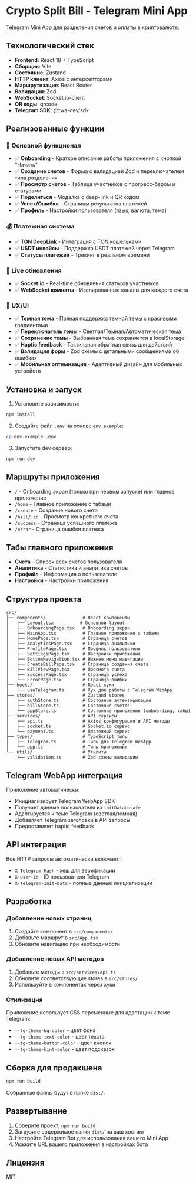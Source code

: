 # Crypto Split Bill - Telegram Mini App

Telegram Mini App для разделения счетов и оплаты в криптовалюте.

## Технологический стек

- **Frontend**: React 18 + TypeScript
- **Сборщик**: Vite
- **Состояние**: Zustand
- **HTTP клиент**: Axios с интерсепторами
- **Маршрутизация**: React Router
- **Валидация**: Zod
- **WebSocket**: Socket.io-client
- **QR коды**: qrcode
- **Telegram SDK**: @twa-dev/sdk

## Реализованные функции

### 🎯 Основной функционал

- ✅ **Onboarding** - Краткое описание работы приложения с кнопкой "Начать"
- ✅ **Создание счетов** - Форма с валидацией Zod и переключателем типа разделения
- ✅ **Просмотр счетов** - Таблица участников с прогресс-баром и статусами
- ✅ **Поделиться** - Модалка с deep-link и QR кодом
- ✅ **Успех/Ошибка** - Страницы результатов платежей
- ✅ **Профиль** - Настройки пользователя (язык, валюта, тема)

### 💰 Платежная система

- ✅ **TON DeepLink** - Интеграция с TON кошельками
- ✅ **USDT инвойсы** - Поддержка USDT платежей через Telegram
- ✅ **Статусы платежей** - Трекинг в реальном времени

### 🔄 Live обновления

- ✅ **Socket.io** - Real-time обновления статусов участников
- ✅ **WebSocket комнаты** - Изолированные каналы для каждого счета

### 🎨 UX/UI

- ✅ **Темная тема** - Полная поддержка темной темы с красивыми градиентами
- ✅ **Переключатель темы** - Светлая/Темная/Автоматическая тема
- ✅ **Сохранение темы** - Выбранная тема сохраняется в localStorage
- ✅ **Haptic feedback** - Тактильная обратная связь для действий
- ✅ **Валидация форм** - Zod схемы с детальными сообщениями об ошибках
- ✅ **Мобильная оптимизация** - Адаптивный дизайн для мобильных устройств

## Установка и запуск

1. Установите зависимости:

```bash
npm install
```

2. Создайте файл `.env` на основе `env.example`:

```bash
cp env.example .env
```

3. Запустите dev сервер:

```bash
npm run dev
```

## Маршруты приложения

- `/` - Onboarding экран (только при первом запуске) или главное приложение
- `/home` - Главное приложение с табами
- `/create` - Создание нового счета
- `/bill/:id` - Просмотр конкретного счета
- `/success` - Страница успешного платежа
- `/error` - Страница ошибки платежа

## Табы главного приложения

- **Счета** - Список всех счетов пользователя
- **Аналитика** - Статистика и аналитика счетов
- **Профайл** - Информация о пользователе
- **Настройки** - Настройки приложения

## Структура проекта

```
src/
├── components/              # React компоненты
│   ├── Layout.tsx          # Основной layout
│   ├── OnboardingPage.tsx   # Onboarding экран
│   ├── MainApp.tsx          # Главное приложение с табами
│   ├── HomePage.tsx         # Страница счетов
│   ├── AnalyticsPage.tsx    # Страница аналитики
│   ├── ProfilePage.tsx      # Профиль пользователя
│   ├── SettingsPage.tsx     # Настройки приложения
│   ├── BottomNavigation.tsx # Нижнее меню навигации
│   ├── CreateBillPage.tsx   # Страница создания счета
│   ├── BillViewPage.tsx     # Просмотр счета
│   ├── SuccessPage.tsx      # Страница успеха
│   └── ErrorPage.tsx        # Страница ошибки
├── hooks/                   # React хуки
│   └── useTelegram.ts       # Хук для работы с Telegram WebApp
├── stores/                  # Zustand stores
│   ├── authStore.ts         # Состояние аутентификации
│   ├── billStore.ts         # Состояние счетов
│   └── appStore.ts          # Состояние приложения (onboarding, табы)
├── services/                # API сервисы
│   ├── api.ts               # Axios конфигурация и API методы
│   ├── socket.ts            # Socket.io сервис
│   └── payment.ts           # Платежный сервис
├── types/                   # TypeScript типы
│   ├── telegram.ts          # Типы для Telegram WebApp
│   └── app.ts               # Типы приложения
└── utils/                   # Утилиты
    └── validation.ts        # Zod схемы валидации
```

## Telegram WebApp интеграция

Приложение автоматически:

- Инициализирует Telegram WebApp SDK
- Получает данные пользователя из `initDataUnsafe`
- Адаптируется к теме Telegram (светлая/темная)
- Добавляет Telegram заголовки в API запросы
- Предоставляет haptic feedback

## API интеграция

Все HTTP запросы автоматически включают:

- `X-Telegram-Hash` - хеш для верификации
- `X-User-Id` - ID пользователя Telegram
- `X-Telegram-Init-Data` - полные данные инициализации

## Разработка

### Добавление новых страниц

1. Создайте компонент в `src/components/`
2. Добавьте маршрут в `src/App.tsx`
3. Обновите навигацию при необходимости

### Добавление новых API методов

1. Добавьте методы в `src/services/api.ts`
2. Обновите соответствующие stores в `src/stores/`
3. Используйте в компонентах через хуки

### Стилизация

Приложение использует CSS переменные для адаптации к теме Telegram:

- `--tg-theme-bg-color` - цвет фона
- `--tg-theme-text-color` - цвет текста
- `--tg-theme-button-color` - цвет кнопок
- `--tg-theme-hint-color` - цвет подсказок

## Сборка для продакшена

```bash
npm run build
```

Собранные файлы будут в папке `dist/`.

## Развертывание

1. Соберите проект: `npm run build`
2. Загрузите содержимое папки `dist/` на ваш хостинг
3. Настройте Telegram Bot для использования вашего Mini App
4. Укажите URL вашего приложения в настройках бота

## Лицензия

MIT
